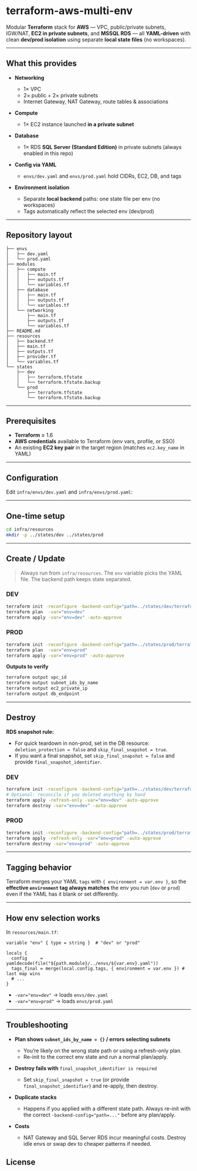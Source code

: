 # terraform-aws-multi-env

Modular **Terraform** stack for **AWS** — VPC, public/private subnets, IGW/NAT, **EC2 in private subnets**, and **MSSQL RDS** — all **YAML-driven** with clean **dev/prod isolation** using separate **local state files** (no workspaces).

---

##  What this provides

* **Networking**

  * 1× VPC
  * 2× public + 2× private subnets
  * Internet Gateway, NAT Gateway, route tables & associations
* **Compute**

  * 1× EC2 instance launched **in a private subnet**
* **Database**

  * 1× RDS **SQL Server (Standard Edition)** in private subnets (always enabled in this repo)
* **Config via YAML**

  * `envs/dev.yaml` and `envs/prod.yaml` hold CIDRs, EC2, DB, and tags
* **Environment isolation**

  * Separate **local backend** paths: one state file per env (no workspaces)
  * Tags automatically reflect the selected env (dev/prod)

---

##  Repository layout

```
├── envs
│   ├── dev.yaml
│   └── prod.yaml
├── modules
│   ├── compute
│   │   ├── main.tf
│   │   ├── outputs.tf
│   │   └── variables.tf
│   ├── database
│   │   ├── main.tf
│   │   ├── outputs.tf
│   │   └── variables.tf
│   └── networking
│       ├── main.tf
│       ├── outputs.tf
│       └── variables.tf
├── README.md
├── resources
│   ├── backend.tf
│   ├── main.tf
│   ├── outputs.tf
│   ├── provider.tf
│   └── variables.tf
└── states
    ├── dev
    │   ├── terraform.tfstate
    │   └── terraform.tfstate.backup
    └── prod
        ├── terraform.tfstate
        └── terraform.tfstate.backup
```

---

##  Prerequisites

* **Terraform** ≥ 1.6
* **AWS credentials** available to Terraform (env vars, profile, or SSO)
* An existing **EC2 key pair** in the target region (matches `ec2.key_name` in YAML)

---

##  Configuration

Edit `infra/envs/dev.yaml` and `infra/envs/prod.yaml`:

---

##  One-time setup

```bash
cd infra/resources
mkdir -p ../states/dev ../states/prod
```

---

##  Create / Update

> Always run from `infra/resources`. The `env` variable picks the YAML file. The backend path keeps state separated.

### DEV

```bash
terraform init -reconfigure -backend-config="path=../states/dev/terraform.tfstate"
terraform plan  -var="env=dev"
terraform apply -var="env=dev" -auto-approve
```

### PROD

```bash
terraform init -reconfigure -backend-config="path=../states/prod/terraform.tfstate"
terraform plan  -var="env=prod"
terraform apply -var="env=prod" -auto-approve
```

**Outputs to verify**

```bash
terraform output vpc_id
terraform output subnet_ids_by_name
terraform output ec2_private_ip
terraform output db_endpoint
```

---

##  Destroy

**RDS snapshot rule:**

* For quick teardown in non-prod, set in the DB resource: `deletion_protection = false` and `skip_final_snapshot = true`.
* If you want a final snapshot, set `skip_final_snapshot = false` and provide `final_snapshot_identifier`.

### DEV

```bash
terraform init -reconfigure -backend-config="path=../states/dev/terraform.tfstate"
# Optional: reconcile if you deleted anything by hand
terraform apply -refresh-only -var="env=dev" -auto-approve
terraform destroy -var="env=dev" -auto-approve
```

### PROD

```bash
terraform init -reconfigure -backend-config="path=../states/prod/terraform.tfstate"
terraform apply -refresh-only -var="env=prod" -auto-approve
terraform destroy -var="env=prod" -auto-approve
```

---

##  Tagging behavior

Terraform merges your YAML `tags` with `{ environment = var.env }`, so the **effective `environment` tag always matches** the env you run (`dev` or `prod`) even if the YAML has it blank or set differently.

---

##  How env selection works

In `resources/main.tf`:

```hcl
variable "env" { type = string }  # "dev" or "prod"

locals {
  config     = yamldecode(file("${path.module}/../envs/${var.env}.yaml"))
  tags_final = merge(local.config.tags, { environment = var.env }) # last map wins
  # ...
}
```

* `-var="env=dev"` → loads `envs/dev.yaml`
* `-var="env=prod"` → loads `envs/prod.yaml`

---

##  Troubleshooting

* **Plan shows `subnet_ids_by_name = {}` / errors selecting subnets**

  * You’re likely on the wrong state path or using a refresh-only plan.
  * Re-init to the correct env state and run a normal plan/apply.

* **Destroy fails with** `final_snapshot_identifier is required`

  * Set `skip_final_snapshot = true` (or provide `final_snapshot_identifier`) and re-apply, then destroy.

* **Duplicate stacks**

  * Happens if you applied with a different state path. Always re-init with the correct `-backend-config="path=..."` before any plan/apply.

* **Costs**

  * NAT Gateway and SQL Server RDS incur meaningful costs. Destroy idle envs or swap dev to cheaper patterns if needed.


##  License